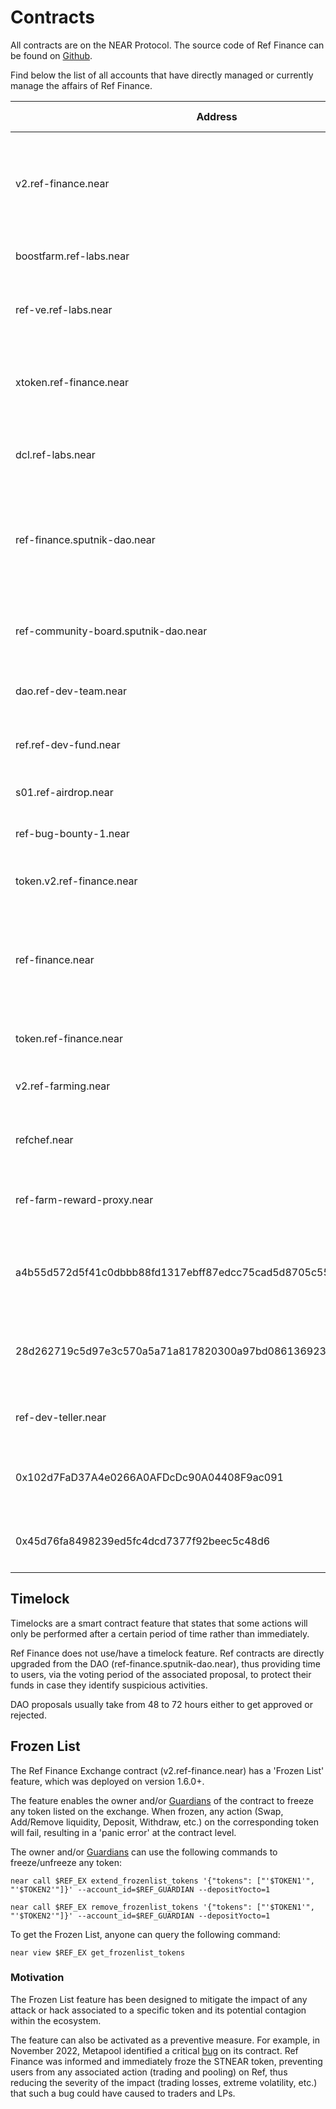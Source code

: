 # Contracts

All contracts are on the NEAR Protocol. The source code of Ref Finance can be found on [Github](https://github.com/ref-finance).

Find below the list of all accounts that have directly managed or currently manage the affairs of Ref Finance.

| Address                                                          | Type                                     | Mission                                                                                   | Locked?          | Owner                                                                                           | Source Code                                                                            |
| ---------------------------------------------------------------- | ---------------------------------------- | ----------------------------------------------------------------------------------------- | ---------------- | ----------------------------------------------------------------------------------------------- | -------------------------------------------------------------------------------------- |
| v2.ref-finance.near                                              | Exchange Contract                        | Manage the Automated Market Maker functions; Swap and Provide Liquidity                   | Yes              | ref-finance.sputnik-dao.near                                                                    | [Link](https://github.com/ref-finance/ref-contracts/tree/main/ref-exchange)            |
| boostfarm.ref-labs.near                                          | Farming Contract                         | Manage liquidity incentives                                                               | Yes              | ref-finance.sputnik-dao.near                                                                    | [Link](https://github.com/ref-finance/boost-farm)                                      |
| ref-ve.ref-labs.near                                             | Vetokenomics Contract                    | Manage Vote-Escrowed Token (veToken)                                                      | No (In Progress) | ref-dev-team.near                                                                               | [Link](https://github.com/ref-finance/ref-ve)                                          |
| xtoken.ref-finance.near                                          | Staking Contract                         | Mint and burn xREF, and Distribute time-based rewards                                     | Yes              | ref-finance.sputnik-dao.near                                                                    | [Link](https://github.com/ref-finance/ref-token/tree/master/xref-token)                |
| dcl.ref-labs.near                                                | Concentrated Liquidity Contract (Ref v2) | Manage concentrated liquidity and limit order functions                                   | No (In Progress) | ref-dev-team.near                                                                               | [Link](https://github.com/ref-finance/ref-dcl)                                         |
| ref-finance.sputnik-dao.near                                     | Sputnik DAO Contract                     | Ensure the success of Ref by taking strategic decisions (incl. smart contract amendments) | Yes              | Multisig ([Link](https://app.astrodao.com/dao/ref-finance.sputnik-dao.near/groups/all))         | [Link](https://github.com/near-daos/sputnik-dao-contract)                              |
| ref-community-board.sputnik-dao.near                             | Sputnik DAO Contract                     | Manage and allocate funds to specific community contributors                              | Yes              | Multisig ([Link](https://app.astrodao.com/dao/ref-community-board.sputnik-dao.near/groups/all)) | [Link](https://github.com/near-daos/sputnik-dao-contract)                              |
| dao.ref-dev-team.near                                            | Sputnik DAO Contract                     | Execute the Strategy and Roadmap                                                          | Yes              | Multisig ([Link](https://dev-fund.ref-finance.com/#/dao.ref-dev-team.near/))                    | [Link](https://github.com/near-daos/sputnik-dao-contract)                              |
| ref.ref-dev-fund.near                                            | Vesting Contract                         | Manage REF vesting contracts of Dev DAO members                                           | Yes              | dao.ref-dev-team.near                                                                           | [Link](https://github.com/ref-finance/ref-dev-fund/tree/session\_vault/session\_vault) |
| s01.ref-airdrop.near                                             | Airdrop Contract                         | Manage first REF airdrop                                                                  | Yes              | N/A                                                                                             | [Link](https://github.com/skyward-finance/contracts/tree/master/lockup)                |
| ref-bug-bounty-1.near                                            | Simple Address                           | Manage one-time bug bounty payments                                                       | N/A              | N/A                                                                                             | N/A                                                                                    |
| token.v2.ref-finance.near                                        | Fungible Token Contract                  | Mint REF token                                                                            | Yes              | N/A                                                                                             | [Link](https://github.com/ref-finance/ref-token/tree/deployed-ref-token/ref-token)     |
| ref-finance.near                                                 | Exchange Contract                        | v1 (obsolete) - Manage the Automated Market Maker functions; Swap and Provide Liquidity   | No               | N/A                                                                                             | [Link](https://github.com/ref-finance/ref-contracts/tree/main/ref-exchange)            |
| token.ref-finance.near                                           | Fungible Token Contract                  | v1 (obsolete) - Mint REF token                                                            | Yes              | N/A                                                                                             | N/A                                                                                    |
| v2.ref-farming.near                                              | Farming Contract                         | v2 (obsolete) - Manage liquidity incentives                                               | Yes              | ref-finance.sputnik-dao.near                                                                    | [Link](https://github.com/ref-finance/ref-contracts/tree/main/ref-farming)             |
| refchef.near                                                     | Simple Address                           | Manage inter-account transactions                                                         | N/A              | N/A                                                                                             | N/A                                                                                    |
| ref-farm-reward-proxy.near                                       | Simple Address                           | Manage third-party deposits for liquidity incentives                                      | N/A              | N/A                                                                                             | N/A                                                                                    |
| a4b55d572d5f41c0dbbb88fd1317ebff87edcc75cad5d8705c55e94c48993926 | Simple Address                           | Manage Protocol Revenue Conversion - REF buyback (Q2 2022)                                | N/A              | N/A                                                                                             | N/A                                                                                    |
| 28d262719c5d97e3c570a5a71a817820300a97bd086136923e44812193ef6c4d | Simple Address                           | Manage Protocol Revenue Conversion - REF buyback (Q3 2022)                                | N/A              | N/A                                                                                             | N/A                                                                                    |
| ref-dev-teller.near                                              | Simple Address                           | Manage inter-account transactions                                                         | N/A              | N/A                                                                                             | N/A                                                                                    |
| 0x102d7FaD37A4e0266A0AFDcDc90A04408F9ac091                       | Simple Address (Ethereum)                | Manage TRI<>REF Liquidity Provision on Tri Solaris                                        | N/A              | N/A                                                                                             | N/A                                                                                    |
| 0x45d76fa8498239ed5fc4dcd7377f92beec5c48d6                       | <p>Simple Address<br>(Ethereum)</p>      | Manage strategic OTC [deal](https://gov.ref.finance/t/a-strategic-ref-otc-wip/448) (2022) | N/A              | N/A                                                                                             | N/A                                                                                    |

## Timelock

Timelocks are a smart contract feature that states that some actions will only be performed after a certain period of time rather than immediately.&#x20;

Ref Finance does not use/have a timelock feature. Ref contracts are directly upgraded from the DAO (ref-finance.sputnik-dao.near), thus providing time to users, via the voting period of the associated proposal, to protect their funds in case they identify suspicious activities.

DAO proposals usually take from 48 to 72 hours either to get approved or rejected.

## Frozen List

The Ref Finance Exchange contract (v2.ref-finance.near) has a 'Frozen List' feature, which was deployed on version 1.6.0+.

The feature enables the owner and/or [Guardians](guardians.md) of the contract to freeze any token listed on the exchange. When frozen, any action (Swap, Add/Remove liquidity, Deposit, Withdraw, etc.) on the corresponding token will fail, resulting in a 'panic error' at the contract level.

The owner and/or [Guardians](guardians.md) can use the following commands to freeze/unfreeze any token:

```
near call $REF_EX extend_frozenlist_tokens '{"tokens": ["'$TOKEN1'", "'$TOKEN2'"]}' --account_id=$REF_GUARDIAN --depositYocto=1

near call $REF_EX remove_frozenlist_tokens '{"tokens": ["'$TOKEN1'", "'$TOKEN2'"]}' --account_id=$REF_GUARDIAN --depositYocto=1
```

To get the Frozen List, anyone can query the following command:

```
near view $REF_EX get_frozenlist_tokens
```

### Motivation

The Frozen List feature has been designed to mitigate the impact of any attack or hack associated to a specific token and its potential contagion within the ecosystem.

The feature can also be activated as a preventive measure. For example, in November 2022, Metapool identified a critical [bug](https://twitter.com/meta\_pool/status/1588245211850776577?s=20\&t=K-osl2RR5sjMkHBfoVG9gg) on its contract. Ref Finance was informed and immediately froze the STNEAR token, preventing users from any associated action (trading and pooling) on Ref, thus reducing the severity of the impact (trading losses, extreme volatility, etc.) that such a bug could have caused to traders and LPs.
